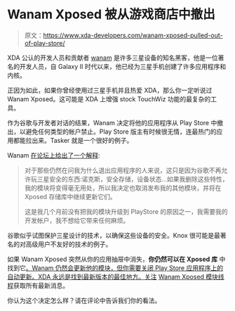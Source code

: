 # Wanam Xposed 被从游戏商店中撤出

> 原文：<https://www.xda-developers.com/wanam-xposed-pulled-out-of-play-store/>

XDA 公认的开发人员和贡献者 [wanam](http://forum.xda-developers.com/member.php?u=3562083) 是许多三星设备的知名黑客，他是一位著名的开发人员，自 Galaxy II 时代以来，他已经为三星手机创建了许多应用程序和内核。

正因为如此，如果你曾经使用过三星手机并且热爱 XDA，那么你一定听说过 Wanam Xposed。这可能是 XDA 上增强 stock TouchWiz 功能的最复杂的工具。

作为谷歌与开发者对话的结果，Wanam 决定将他的应用程序从 Play Store 中撤出，以避免任何类型的帐户禁止。Play Store 版主有时候很无情，连最热门的应用都能拉出来。Tasker 就是一个很好的例子。

Wanam [在论坛上给出了一个解释](http://forum.xda-developers.com/showpost.php?p=64175141&postcount=6212):

> 对于那些仍然在问我为什么退出应用程序的人来说，这只是因为谷歌不再允许玩三星安全的东西:诺克斯，安全存储，设备状态...如果我删除这些特性，我的模块将变得毫无用处，所以我决定也取消发布我的其他模块，并将在 Xposed 存储库中继续更新它们。
> 
> 这是我几个月前没有把我的模块升级到 PlayStore 的原因之一，我需要我的开发帐户，我不想给它带来任何麻烦。

谷歌似乎试图保护三星设计的技术，以确保这些设备的安全。Knox 很可能是最著名的对高级用户不友好的技术的例子。

如果 Wanam Xposed 突然从你的应用抽屉中消失，**你仍然可以在 Xposed 库** 中找到它[。Wanam 仍然会更新他的模块，但你需要关闭 Play Store 应用程序上的自动更新。XDA 永远是找到最新版本的最佳地方。关注](http://repo.xposed.info/module/ma.wanam.xposed) [Wanam Xposed 模块线程](http://forum.xda-developers.com/xposed/modules/app-wanam-xposed-customize-stock-t2383484)获取所有最新消息。

你认为这个决定怎么样？请在评论中告诉我们你的看法。